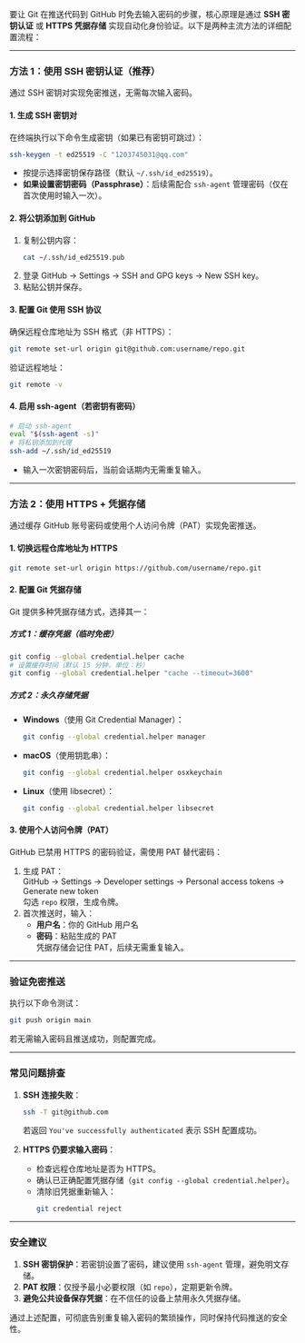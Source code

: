 
要让 Git 在推送代码到 GitHub 时免去输入密码的步骤，核心原理是通过 **SSH 密钥认证** 或 **HTTPS 凭据存储** 实现自动化身份验证。以下是两种主流方法的详细配置流程：

---

### 方法 1：使用 SSH 密钥认证（推荐）
通过 SSH 密钥对实现免密推送，无需每次输入密码。

#### 1. 生成 SSH 密钥对
在终端执行以下命令生成密钥（如果已有密钥可跳过）：
```bash
ssh-keygen -t ed25519 -C "1203745031@qq.com"
```
- 按提示选择密钥保存路径（默认 `~/.ssh/id_ed25519`）。
- **如果设置密钥密码（Passphrase）**：后续需配合 `ssh-agent` 管理密码（仅在首次使用时输入一次）。

#### 2. 将公钥添加到 GitHub
1. 复制公钥内容：
   ```bash
   cat ~/.ssh/id_ed25519.pub
   ```
2. 登录 GitHub → Settings → SSH and GPG keys → New SSH key。
3. 粘贴公钥并保存。

#### 3. 配置 Git 使用 SSH 协议
确保远程仓库地址为 SSH 格式（非 HTTPS）：
```bash
git remote set-url origin git@github.com:username/repo.git
```
验证远程地址：
```bash
git remote -v
```

#### 4. 启用 ssh-agent（若密钥有密码）
```bash
# 启动 ssh-agent
eval "$(ssh-agent -s)"
# 将私钥添加到代理
ssh-add ~/.ssh/id_ed25519
```
- 输入一次密钥密码后，当前会话期内无需重复输入。

---

### 方法 2：使用 HTTPS + 凭据存储
通过缓存 GitHub 账号密码或使用个人访问令牌（PAT）实现免密推送。

#### 1. 切换远程仓库地址为 HTTPS
```bash
git remote set-url origin https://github.com/username/repo.git
```

#### 2. 配置 Git 凭据存储
Git 提供多种凭据存储方式，选择其一：

##### 方式 1：缓存凭据（临时免密）
```bash
git config --global credential.helper cache
# 设置缓存时间（默认 15 分钟，单位：秒）
git config --global credential.helper "cache --timeout=3600"
```

##### 方式 2：永久存储凭据
- **Windows**（使用 Git Credential Manager）：
  ```bash
  git config --global credential.helper manager
  ```
- **macOS**（使用钥匙串）：
  ```bash
  git config --global credential.helper osxkeychain
  ```
- **Linux**（使用 libsecret）：
  ```bash
  git config --global credential.helper libsecret
  ```

#### 3. 使用个人访问令牌（PAT）
GitHub 已禁用 HTTPS 的密码验证，需使用 PAT 替代密码：
1. 生成 PAT：  
   GitHub → Settings → Developer settings → Personal access tokens → Generate new token  
   勾选 `repo` 权限，生成令牌。
2. 首次推送时，输入：  
   - **用户名**：你的 GitHub 用户名  
   - **密码**：粘贴生成的 PAT  
   凭据存储会记住 PAT，后续无需重复输入。

---

### 验证免密推送
执行以下命令测试：
```bash
git push origin main
```
若无需输入密码且推送成功，则配置完成。

---

### 常见问题排查
1. **SSH 连接失败**：
   ```bash
   ssh -T git@github.com
   ```
   若返回 `You've successfully authenticated` 表示 SSH 配置成功。

2. **HTTPS 仍要求输入密码**：
   - 检查远程仓库地址是否为 HTTPS。
   - 确认已正确配置凭据存储（`git config --global credential.helper`）。
   - 清除旧凭据重新输入：
     ```bash
     git credential reject
     ```

---

### 安全建议
1. **SSH 密钥保护**：若密钥设置了密码，建议使用 `ssh-agent` 管理，避免明文存储。
2. **PAT 权限**：仅授予最小必要权限（如 `repo`），定期更新令牌。
3. **避免公共设备保存凭据**：在不信任的设备上禁用永久凭据存储。

通过上述配置，可彻底告别重复输入密码的繁琐操作，同时保持代码推送的安全性。
